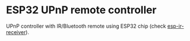 # ESP32 UPnP remote controller

UPnP controller with IR/Bluetooth remote using ESP32 chip (check
[esp-ir-receiver](https://github.com/valletw/esp-ir-receiver)).
